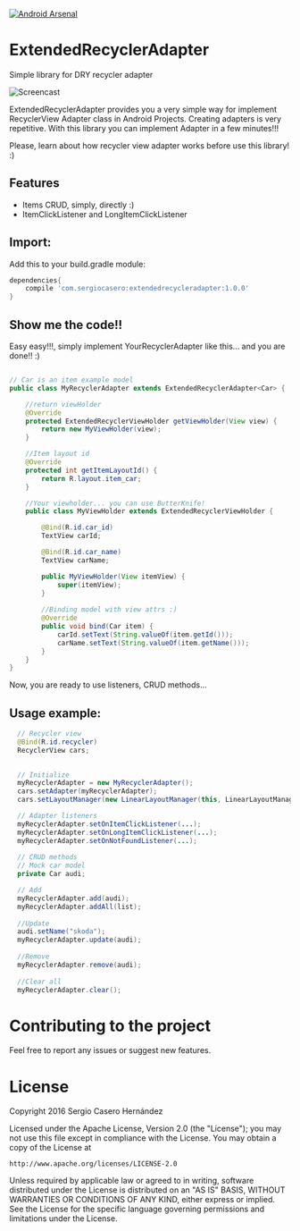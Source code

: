 [![Android Arsenal](https://img.shields.io/badge/Android%20Arsenal-ExtendedRecyclerAdapter-green.svg?style=true)](https://android-arsenal.com/details/1/3923)

# ExtendedRecyclerAdapter
Simple library for DRY recycler adapter

![Screencast](./art/ExtendedRecyclerView.gif)

ExtendedRecyclerAdapter provides you a very simple way for implement RecyclerView Adapter class in Android Projects. 
Creating adapters is very repetitive. With this library you can implement Adapter in a few minutes!!!

Please, learn about how recycler view adapter works before use this library! :)

## Features
- Items CRUD, simply, directly :)
- ItemClickListener and LongItemClickListener

## Import:

Add this to your build.gradle module:
```groovy
dependencies{
    compile 'com.sergiocasero:extendedrecycleradapter:1.0.0'
}
```

## Show me the code!!
Easy easy!!!, simply implement YourRecyclerAdapter like this... and you are done!! :)

```java

// Car is an item example model
public class MyRecyclerAdapter extends ExtendedRecyclerAdapter<Car> {

    //return viewHolder
    @Override
    protected ExtendedRecyclerViewHolder getViewHolder(View view) {
        return new MyViewHolder(view);
    }

    //Item layout id
    @Override
    protected int getItemLayoutId() {
        return R.layout.item_car;
    }

    //Your viewholder... you can use ButterKnife!
    public class MyViewHolder extends ExtendedRecyclerViewHolder {

        @Bind(R.id.car_id)
        TextView carId;

        @Bind(R.id.car_name)
        TextView carName;

        public MyViewHolder(View itemView) {
            super(itemView);
        }
        
        //Binding model with view attrs :)
        @Override
        public void bind(Car item) {
            carId.setText(String.valueOf(item.getId()));
            carName.setText(String.valueOf(item.getName()));
        }
    }
}
```


Now, you are ready to use listeners, CRUD methods... 

## Usage example:

```java
  // Recycler view
  @Bind(R.id.recycler)
  RecyclerView cars;

  
  // Initialize
  myRecyclerAdapter = new MyRecyclerAdapter();
  cars.setAdapter(myRecyclerAdapter);
  cars.setLayoutManager(new LinearLayoutManager(this, LinearLayoutManager.VERTICAL, false));

  // Adapter listeners
  myRecyclerAdapter.setOnItemClickListener(...);
  myRecyclerAdapter.setOnLongItemClickListener(...);
  myRecyclerAdapter.setOnNotFoundListener(...);
  
  // CRUD methods
  // Mock car model
  private Car audi;

  // Add
  myRecyclerAdapter.add(audi);
  myRecyclerAdapter.addAll(list);
  
  //Update
  audi.setName("skoda");
  myRecyclerAdapter.update(audi);
  
  //Remove
  myRecyclerAdapter.remove(audi);
  
  //Clear all
  myRecyclerAdapter.clear();
```

# Contributing to the project

Feel free to report any issues or suggest new features.

# License

Copyright 2016 Sergio Casero Hernández

Licensed under the Apache License, Version 2.0 (the "License");
you may not use this file except in compliance with the License.
You may obtain a copy of the License at

    http://www.apache.org/licenses/LICENSE-2.0

Unless required by applicable law or agreed to in writing, software
distributed under the License is distributed on an "AS IS" BASIS,
WITHOUT WARRANTIES OR CONDITIONS OF ANY KIND, either express or implied.
See the License for the specific language governing permissions and
limitations under the License.
